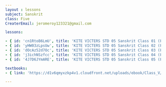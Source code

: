 ```yaml
--- 
layout : lessons 
subject: Sanskrit
class: Five
CreaterEmail: jeromeroy123321@gmail.com

lessons: 

- { id: 'cn1RtoB6LmU', title: 'KITE VICTERS STD 05 Sanskrit Class 01 (First Bell-ഫസ്റ്റ് ബെല്‍)' }
- { id: 'yHW03zLpsUw', title: 'KITE VICTERS STD 05 Sanskrit Class 02 (First Bell-ഫസ്റ്റ് ബെല്‍)' }
- { id: 'dOcAz52d7Oc', title: 'KITE VICTERS STD 05 Sanskrit Class 03 (First Bell-ഫസ്റ്റ് ബെല്‍)' }
- { id: 'j3ichNSzfcc', title: 'KITE VICTERS STD 05 Sanskrit Class 04 (First Bell-ഫസ്റ്റ് ബെല്‍)' }
- { id: '4J7D6JYmARE', title: 'KITE VICTERS STD 05 Sanskrit Class 05 (First Bell-ഫസ്റ്റ് ബെല്‍)' }

textbooks:
- { link: 'https://d1v6qmyxzkp4v1.cloudfront.net/uploads/ebook/Class_V/SanscritReaderAcademic/SanscritReaderAcademic.pdf', title: 'Sanscrit' , medium: '' }

---
```


